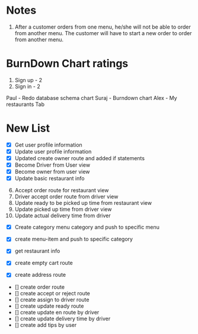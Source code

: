 # Notes
1. After a customer orders from one menu, he/she will not be able to order from another menu. The customer will have to start a new order to order from another menu.



# BurnDown Chart ratings

1. Sign up - 2
2. Sign in - 2


Paul - Redo database schema chart
Suraj - Burndown chart
Alex - My restaurants Tab




# New List

- [x] Get user profile information
- [x] Update user profile information
- [x] Updated create owner route and added if statements
- [x] Become Driver from User view
- [x] Become owner from user view
- [x] Update basic restaurant info
6. Accept order route for restaurant view
7. Driver accept order route from driver view
8. Update ready to be picked up time from restaurant view
9. Update picked up time from driver view
10. Update actual delivery time from driver


- [x] Create category menu category and push to specific menu

- [x] create menu-item and push to specific category

- [x] get restaurant info
- [x] create empty cart route
- [x] create address route
- [] create order route
- [] create accept or reject route
- [] create assign to driver route
- [] create update ready route
- [] create update en route by driver
- [] create update delivery time by driver
- [] create add tips by user

